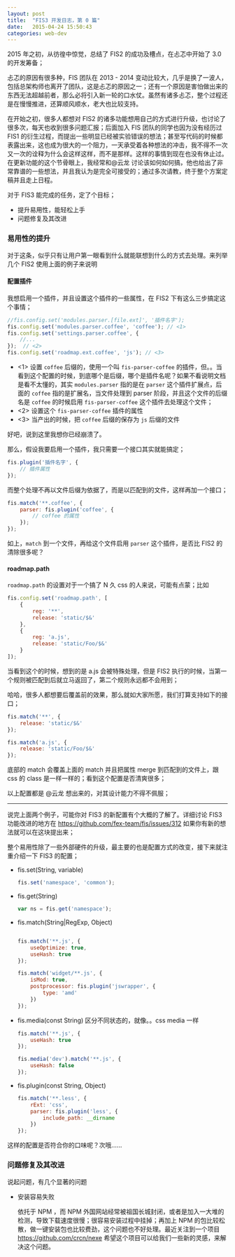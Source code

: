 ```yaml
---
layout: post
title:  "FIS3 开发日志，第 0 篇"
date:   2015-04-24 15:50:43
categories: web-dev
---
```


2015 年之初，从彷徨中惊觉，总结了 FIS2 的成功及槽点，在忐忑中开始了 3.0 的开发筹备；

忐忑的原因有很多种，FIS 团队在 2013 - 2014 变动比较大，几乎是换了一波人，包括总架构师也离开了团队，这是忐忑的原因之一；还有一个原因是害怕做出来的东西无法超越前者，那么必将引入新一轮的口水仗。虽然有诸多忐忑，整个过程还是在慢慢推进，还算顺风顺水，老大也比较支持。

在开始之初，很多人都想对 FIS2 的诸多功能想用自己的方式进行升级，也讨论了很多次，每天也收到很多问题汇报；后面加入 FIS 团队的同学也因为没有经历过 FIS1
的衍生过程，而提出一些明显已经被实验错误的想法；甚至写代码的时候都表露出来，这也成为很大的一个阻力，一天承受着各种想法的冲击，我不得不一次又一次的诠释为什么会这样这样，而不是那样。这样的事情到现在也没有休止过。在更新功能的这个节骨眼上，我经常和@云龙 讨论该如何如何搞，他也给出了非常靠谱的一些想法，并且我认为是完全可接受的；通过多次请教，终于整个方案定稿并且走上日程。

对于 FIS3 能完成的任务，定了个目标；

- 提升易用性，能轻松上手
- 问题修复及其改进

### 易用性的提升

对于这条，似乎只有让用户第一眼看到什么就能联想到什么的方式去处理。来列举几个 FIS2 使用上面的例子来说明

#### 配置插件

我想启用一个插件，并且设置这个插件的一些属性，在 FIS2 下有这么三步搞定这个事情；

```js
//fis.config.set('modules.parser.[file.ext]', '插件名字');
fis.config.set('modules.parser.coffee', 'coffee'); // <1>
fis.config.set('settings.parser.coffee', {
    //...
});  // <2>
fis.config.set('roadmap.ext.coffee', 'js'); // <3>
```

- <1> 设置 `coffee` 后缀的，使用一个叫 `fis-parser-coffee` 的插件，但。。当看到这个配置的时候，到底哪个是后缀，哪个是插件名呢？如果不看说明文档是看不太懂的，其实 `modules.parser` 指的是在 `parser` 这个插件扩展点，后面的 `coffee` 指的是扩展名，当文件处理到 parser 阶段，并且这个文件的后缀名是 `coffee` 的时候启用 `fis-parser-coffee` 这个插件去处理这个文件；
- <2> 设置这个 `fis-parser-coffee` 插件的属性
- <3> 当产出的时候，把 `coffee` 后缀的保存为 `js` 后缀的文件

好吧，说到这里我想你已经崩溃了。

那么，假设我要启用一个插件，我只需要一个接口其实就能搞定；

```js
fis.plugin('插件名字', {
    // 插件属性
});
```

而整个处理不再以文件后缀为依据了，而是以匹配到的文件，这样再加一个接口；

```js
fis.match('**.coffee', {
    parser: fis.plugin('coffee', {
        // coffee 的属性
    });
});
```

如上，`match` 到一个文件，再给这个文件启用 `parser` 这个插件，是否比 FIS2 的清除很多呢？

#### roadmap.path

`roadmap.path` 的设置对于一个搞了 N 久 css 的人来说，可能有点蒙；比如

```js
fis.config.set('roadmap.path', [
    {
        reg: '**',
        release: 'static/$&'
    },
    {
        reg: 'a.js',
        release: 'static/Foo/$&'
    }
]);
```

当看到这个的时候，想到的是 a.js 会被特殊处理，但是 FIS2 执行的时候，当第一个规则被匹配到后就立马返回了，第二个规则永远都不会用到；

哈哈，很多人都想要后覆盖前的效果，那么就如大家所愿，我们打算支持如下的接口；

```js
fis.match('**', {
    release: 'static/$&'
});

fis.match('a.js', {
    release: 'static/Foo/$&'
});
```

底部的 match 会覆盖上面的 match 并且把属性 merge 到匹配到的文件上，跟 css 的 class 是一样一样的；看到这个配置是否清爽很多；

以上配置都是 @云龙 想出来的，对其设计能力不得不佩服；

-----

说完上面两个例子，可能你对 FIS3 的新配置有个大概的了解了。详细讨论 FIS3 功能改进的地方在 https://github.com/fex-team/fis/issues/312 如果你有新的想法就可以在这块提出来；

整个易用性除了一些外部硬件的升级，最主要的也是配置方式的改变，接下来就注重介绍一下 FIS3 的配置；

- fis.set(String, variable)

    ```js
    fis.set('namespace', 'common');
    ```

- fis.get(String)

    ```js
    var ns = fis.get('namespace');
    ```

- fis.match(String|RegExp, Object) 

    ```js

    fis.match('**.js', {
        useOptimize: true,
        useHash: true
    });

    fis.match('widget/**.js', {
        isMod: true,
        postprocessor: fis.plugin('jswrapper', {
            type: 'amd'
        })
    });

    ```

- fis.media(const String)  区分不同状态的，就像。。css media 一样
    
    ```js
    fis.match('**.js', {
        useHash: true
    });

    fis.media('dev').match('**.js', {
        useHash: false
    });
    ```

- fis.plugin(const String, Object)

    ```js
    fis.match('**.less', {
        rExt: 'css',
        parser: fis.plugin('less', {
            include_path: __dirname
        })
    });
    ```

这样的配置是否符合你的口味呢？次哦......


### 问题修复及其改进

说起问题，有几个显著的问题

- 安装容易失败

    依托于 NPM ，而 NPM 外国网站经常被祖国长城封闭，或者是加入一大堆的检测，导致下载速度很慢；很容易安装过程中挂掉；再加上 NPM 的包比较松散，做一键安装包也比较费劲，这个问题也不好处理。最近关注到一个项目 https://github.com/crcn/nexe 希望这个项目可以给我们一些新的灵感，来解决这个问题。
